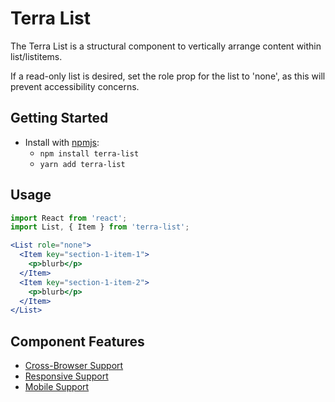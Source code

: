 # Terra List

The Terra List is a structural component to vertically arrange content within list/listitems.

If a read-only list is desired, set the role prop for the list to 'none', as this will prevent accessibility concerns.

## Getting Started

- Install with [npmjs](https://www.npmjs.com):
  - `npm install terra-list`
  - `yarn add terra-list`

## Usage

```jsx
import React from 'react';
import List, { Item } from 'terra-list';

<List role="none">
  <Item key="section-1-item-1">
    <p>blurb</p>
  </Item>
  <Item key="section-1-item-2">
    <p>blurb</p>
  </Item>
</List>
```

## Component Features
* [Cross-Browser Support](https://github.com/cerner/terra-ui/blob/master/src/terra-dev-site/contributing/ComponentStandards.e.contributing.md#cross-browser-support)
* [Responsive Support](https://github.com/cerner/terra-ui/blob/master/src/terra-dev-site/contributing/ComponentStandards.e.contributing.md#responsive-support)
* [Mobile Support](https://github.com/cerner/terra-ui/blob/master/src/terra-dev-site/contributing/ComponentStandards.e.contributing.md#mobile-support)
